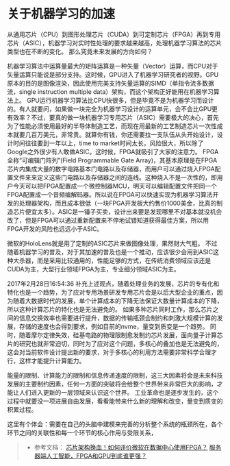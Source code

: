 # 关于机器学习的加速

从通用芯片（CPU）到图形处理芯片（CUDA）到可定制芯片（FPGA）再到专用芯片（ASIC），机器学习对实时性处理的要求越来越高，处理机器学习算法的芯片类型也在不断的变化。
那么究竟未来发展的方向如何？

机器学习算法中运算量最大的矩阵运算是一种矢量（Vector）运算，而CPU对于矢量运算只能说是部分支持。这时候，GPU进入了机器学习研究者的视野。GPU原本的目的是图像渲染，因此使用完美支持矢量运算的SIMD（单指令流多数据流，single instruction multiple data）架构，而这个架构正好能用在机器学习算法上。
GPU运行机器学习算法比CPU快很多，但是毕竟不是为机器学习而设计的。有人就要问，如果做一块完全为机器学习设计的运算单元，会不会比GPU更有效率？不过，要真的做一块机器学习专用芯片（ASIC）需要极大的决心，首先为了性能必须使用最好的半导体制造工艺，而现在用最新的工艺制造芯片一次性成本就要几百万美元，非常贵。就算你有钱，你还需要拉一支队伍从头开始设计，设计时间往往要到一年以上，time to market时间太长，风险很大，所以除了Google之外很少有人敢做ASIC。这时候，FPGA就吸引了大家的注意力。
FPGA全称“可编辑门阵列”(Field Programmable Gate Array)，其基本原理是在FPGA芯片内集成大量的数字电路基本门电路以及存储器，而用户可以通过烧入FPGA配置文件来来定义这些门电路以及存储器之间的连线。这种烧入不是一次性的，即用户今天可以把FPGA配置成一个微控制器MCU，明天可以编辑配置文件把同一个FPGA配置成一个音频编解码器。所以说在FPGA可以快速实现为机器学习算法开发的处理器架构，而且成本很低（一块FPGA开发板大约售价1000美金，比真的制造芯片便宜太多）。ASIC是一锤子买卖，设计出来要是发现哪里不对基本就没机会改了，但是FPGA可以通过重新配置来不停地试错知道获得最佳方案，所以用FPGA开发的风险也远远小于ASIC。

微软的HoloLens就是用了定制的ASIC芯片来做图像处理，果然财大气粗。
不过随着机器学习的普及，对于其加速的普及也是一个推动，应该很少会用到ASIC这种大杀器，而是采用比较通用的，性能足够的方式，在传统消费领域应该还是CUDA为主，大型行业领域FPGA为主，专业细分领域ASIC为主。

2017年2月28日16:54:36
补充上述观点，随着处理业务的发展，芯片的专有化和特化也是一个趋势，为了应对专用场景研发专用芯片会是以后大型企业的重点，因为随着大数据时代的发展，单个计算成本的下降无法保证大数量计算成本的下降，所以这种计算芯片的特化也是无法避免的。
如果多种芯片同时工作，那么芯片之间的信息交换效率也需要进行提升，数据的传输瓶颈会制约和刺激大规模计算的发展，存储的速度也会得到要求，例如目前的nvme，量变到质变是一个趋势。
同时，随着摩尔定律失效，硅基电路的物理限制愈发制约芯片发展，面向量子计算芯片的研究也就非常迫切，同时为了应对这个问题，多核心的叠加也是无法避免的，这会对当前软件设计提出新的要求，对于多核心的利用方法需要非常科学合理才行，这样才能提升计算能力。

能量的限制、计算能力的限制和信息传递速度的限制，这三大因素将会是未来科技发展的主要制约因素，任何一方面的突破将会给整个世界带来非常巨大的影响，才能让人们进入更新的一层领域来认识这个世界。
工业革命也是逐步发生的，这个过程中就要没一项进展自由发展，看看能带来什么新的理解和改变，量变到质变的积累过程。

这里有个体会：需要在自己的头脑中建模来完善的分析整个系统的瓶颈所在，各个环节之间的关联性和每一个环节的核心作用与受限关系，

> -  参考文档：
[芯片架构换血！如何评价微软在数据中心使用FPGA？](http://www.msra.cn/zh-cn/news/blogs/2017/01/fpga-20170111.aspx)
[服务器端人工智能，FPGA和GPU到底谁更强？](http://www.jiqizhixin.com/article/1894)